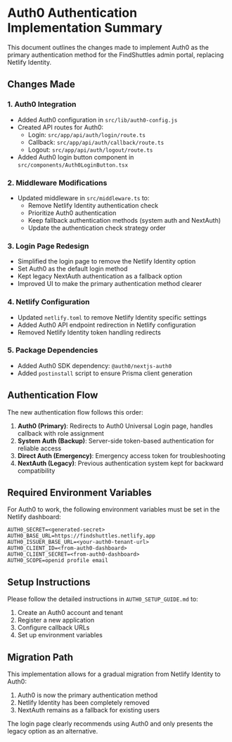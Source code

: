# Auth0 Authentication Implementation Summary

This document outlines the changes made to implement Auth0 as the primary authentication method for the FindShuttles admin portal, replacing Netlify Identity.

## Changes Made

### 1. Auth0 Integration
- Added Auth0 configuration in `src/lib/auth0-config.js`
- Created API routes for Auth0:
  - Login: `src/app/api/auth/login/route.ts`
  - Callback: `src/app/api/auth/callback/route.ts`
  - Logout: `src/app/api/auth/logout/route.ts`
- Added Auth0 login button component in `src/components/Auth0LoginButton.tsx`

### 2. Middleware Modifications
- Updated middleware in `src/middleware.ts` to:
  - Remove Netlify Identity authentication check
  - Prioritize Auth0 authentication
  - Keep fallback authentication methods (system auth and NextAuth)
  - Update the authentication check strategy order

### 3. Login Page Redesign
- Simplified the login page to remove the Netlify Identity option
- Set Auth0 as the default login method
- Kept legacy NextAuth authentication as a fallback option
- Improved UI to make the primary authentication method clearer

### 4. Netlify Configuration
- Updated `netlify.toml` to remove Netlify Identity specific settings
- Added Auth0 API endpoint redirection in Netlify configuration
- Removed Netlify Identity token handling redirects

### 5. Package Dependencies
- Added Auth0 SDK dependency: `@auth0/nextjs-auth0`
- Added `postinstall` script to ensure Prisma client generation

## Authentication Flow

The new authentication flow follows this order:
1. **Auth0 (Primary)**: Redirects to Auth0 Universal Login page, handles callback with role assignment
2. **System Auth (Backup)**: Server-side token-based authentication for reliable access
3. **Direct Auth (Emergency)**: Emergency access token for troubleshooting
4. **NextAuth (Legacy)**: Previous authentication system kept for backward compatibility

## Required Environment Variables

For Auth0 to work, the following environment variables must be set in the Netlify dashboard:

```
AUTH0_SECRET=<generated-secret>
AUTH0_BASE_URL=https://findshuttles.netlify.app
AUTH0_ISSUER_BASE_URL=<your-auth0-tenant-url>
AUTH0_CLIENT_ID=<from-auth0-dashboard>
AUTH0_CLIENT_SECRET=<from-auth0-dashboard>
AUTH0_SCOPE=openid profile email
```

## Setup Instructions

Please follow the detailed instructions in `AUTH0_SETUP_GUIDE.md` to:
1. Create an Auth0 account and tenant
2. Register a new application
3. Configure callback URLs
4. Set up environment variables

## Migration Path

This implementation allows for a gradual migration from Netlify Identity to Auth0:
1. Auth0 is now the primary authentication method
2. Netlify Identity has been completely removed
3. NextAuth remains as a fallback for existing users

The login page clearly recommends using Auth0 and only presents the legacy option as an alternative.
